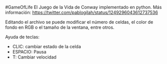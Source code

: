#GameOfLife
El Juego de la Vida de Conway implementado en python.
Más información:  https://twitter.com/pablogilah/status/1249296043612737536

Editando el archivo se puede modificar el número de celdas, el color de fondo en RGB o el tamaño de la ventana, entre otros.

Ayuda de teclas:
- CLIC:      cambiar estado de la celda
- ESPACIO:   Pausa
- T:         Cambiar velocidad
